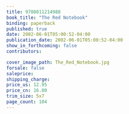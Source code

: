 ```yaml
---
title: 9780811214988
book_title: "The Red Notebook"
binding: paperback
published: true
date: 2002-06-01T05:00:52-04:00
publication_date: 2002-06-01T05:00:52-04:00
show_in_forthcoming: false
contributors:

cover_image_path: The_Red_Notebook.jpg
forsale: false
saleprice:
shipping_charge:
price_us: 12.95
price_cn: 16.00
trim_size: 5x7
page_count: 104
---
```


